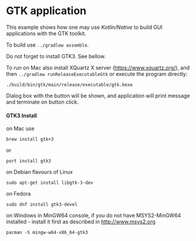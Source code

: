 # GTK application

This example shows how one may use _Kotlin/Native_ to build GUI
applications with the GTK toolkit.

To build use `../gradlew assemble`.

Do not forget to install GTK3. See bellow.

To run on Mac also install XQuartz X server (https://www.xquartz.org/), and then `../gradlew runReleaseExecutableGtk` or execute the program directly:

    ./build/bin/gtk/main/release/executable/gtk.kexe

Dialog box with the button will be shown, and application will print message
and terminate on button click.


#### GTK3 Install

on Mac use

    brew install gtk+3

or

    port install gtk3

on Debian flavours of Linux

    sudo apt-get install libgtk-3-dev

on Fedora

    sudo dnf install gtk3-devel

on Windows in MinGW64 console, if you do
not have MSYS2-MinGW64 installed - install it first as described in http://www.msys2.org

    pacman -S mingw-w64-x86_64-gtk3
